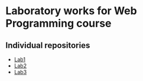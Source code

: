 # Laboratory works for Web Programming course

## Individual repositories

- [Lab1](https://github.com/darkcat013/pw-lab1)
- [Lab2](https://github.com/darkcat013/pw-lab2)
- [Lab3](https://github.com/darkcat013/pw-lab3)